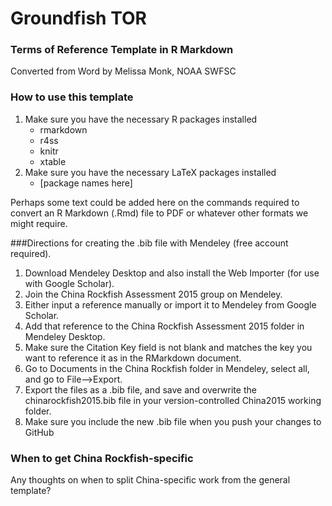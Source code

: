 # Groundfish TOR #

### Terms of Reference Template in R Markdown

Converted from Word by Melissa Monk, NOAA SWFSC

### How to use this template

1. Make sure you have the necessary R packages installed
    * rmarkdown
    * r4ss
    * knitr
    * xtable
2. Make sure you have the necessary LaTeX packages installed
    * [package names here]

Perhaps some text could be added here on the commands required to convert an R Markdown (.Rmd) file to PDF or whatever other formats we might require.

###Directions for creating the .bib file with Mendeley (free account required).

1. Download Mendeley Desktop and also install the Web Importer (for use with Google Scholar).
2. Join the China Rockfish Assessment 2015 group on Mendeley.
3. Either input a reference manually or import it to Mendeley from Google Scholar.
4. Add that reference to the China Rockfish Assessment 2015 folder in Mendeley Desktop.
5. Make sure the Citation Key field is not blank and matches the key you want to reference it as in the RMarkdown document.
5. Go to Documents in the China Rockfish folder in Mendeley, select all, and go to File-->Export.
6. Export the files as a .bib file, and save and overwrite the chinarockfish2015.bib file in your version-controlled China2015 working folder.
7. Make sure you include the new .bib file when you push your changes to GitHub

### When to get China Rockfish-specific

Any thoughts on when to split China-specific work from the general template?

